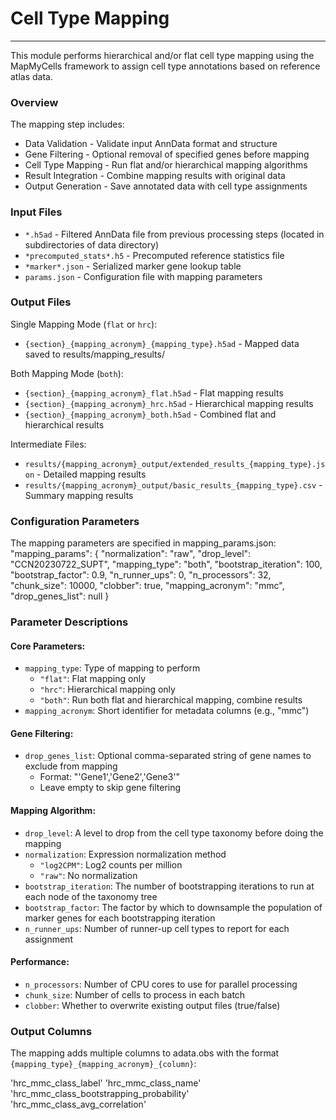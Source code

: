 # Cell Type Mapping 
---
This module performs hierarchical and/or flat cell type mapping using the MapMyCells framework to assign cell type annotations based on reference atlas data.

### Overview
The mapping step includes:

- Data Validation - Validate input AnnData format and structure
- Gene Filtering - Optional removal of specified genes before mapping
- Cell Type Mapping - Run flat and/or hierarchical mapping algorithms
- Result Integration - Combine mapping results with original data
- Output Generation - Save annotated data with cell type assignments

### Input Files

- `*.h5ad` - Filtered AnnData file from previous processing steps (located in subdirectories of data directory)
- `*precomputed_stats*.h5` - Precomputed reference statistics file
- `*marker*.json` - Serialized marker gene lookup table
- `params.json` - Configuration file with mapping parameters

### Output Files
Single Mapping Mode (`flat` or `hrc`):

- `{section}_{mapping_acronym}_{mapping_type}.h5ad` - Mapped data saved to results/mapping_results/

Both Mapping Mode (`both`):

- `{section}_{mapping_acronym}_flat.h5ad` - Flat mapping results
- `{section}_{mapping_acronym}_hrc.h5ad` - Hierarchical mapping results
- `{section}_{mapping_acronym}_both.h5ad` - Combined flat and hierarchical results

Intermediate Files:

- `results/{mapping_acronym}_output/extended_results_{mapping_type}.json` - Detailed mapping results
- `results/{mapping_acronym}_output/basic_results_{mapping_type}.csv` - Summary mapping results
  
### Configuration Parameters
The mapping parameters are specified in mapping_params.json:
    "mapping_params": {
          "normalization": "raw",
          "drop_level": "CCN20230722_SUPT",
          "mapping_type": "both",
          "bootstrap_iteration": 100,
          "bootstrap_factor": 0.9,
          "n_runner_ups": 0,
          "n_processors": 32,
          "chunk_size": 10000,
          "clobber": true,
          "mapping_acronym": "mmc",
          "drop_genes_list": null
      }
### Parameter Descriptions
#### Core Parameters:

- `mapping_type`: Type of mapping to perform
  - `"flat"`: Flat mapping only
  - `"hrc"`: Hierarchical mapping only 
  - `"both"`: Run both flat and hierarchical mapping, combine results
- `mapping_acronym`: Short identifier for metadata columns (e.g., "mmc")

#### Gene Filtering:

- `drop_genes_list`: Optional comma-separated string of gene names to exclude from mapping
  - Format: "'Gene1','Gene2','Gene3'"
  - Leave empty to skip gene filtering
  
#### Mapping Algorithm:

- `drop_level`: A level to drop from the cell type taxonomy before doing the mapping
- `normalization`: Expression normalization method
  - `"log2CPM"`: Log2 counts per million 
  - `"raw"`: No normalization 
- `bootstrap_iteration`: The number of bootstrapping iterations to run at each node of the taxonomy tree
- `bootstrap_factor`: The factor by which to downsample the population of marker genes for each bootstrapping iteration
- `n_runner_ups`: Number of runner-up cell types to report for each assignment

#### Performance:

- `n_processors`: Number of CPU cores to use for parallel processing
- `chunk_size`: Number of cells to process in each batch
- `clobber`: Whether to overwrite existing output files (true/false)

### Output Columns
The mapping adds multiple columns to adata.obs with the format `{mapping_type}_{mapping_acronym}_{column}`:

'hrc_mmc_class_label'
'hrc_mmc_class_name'
'hrc_mmc_class_bootstrapping_probability'
'hrc_mmc_class_avg_correlation'

